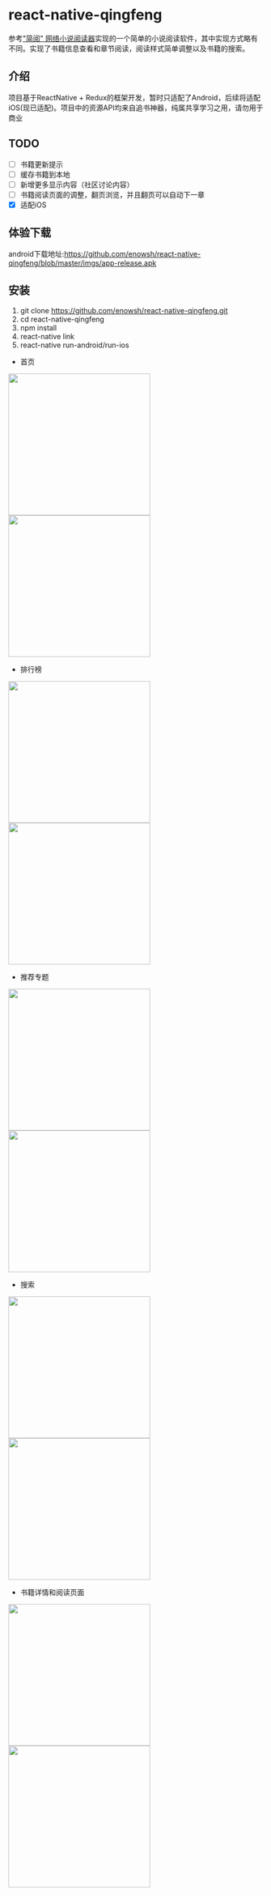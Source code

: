# react-native-qingfeng
参考["简阅" 网络小说阅读器](https://github.com/jsntjinjin/simplereader)实现的一个简单的小说阅读软件，其中实现方式略有不同。实现了书籍信息查看和章节阅读，阅读样式简单调整以及书籍的搜索。

## 介绍
项目基于ReactNative + Redux的框架开发，暂时只适配了Android，后续将适配iOS(现已适配)。项目中的资源API均来自追书神器，纯属共享学习之用，请勿用于商业

## TODO
* [ ] 书籍更新提示
* [ ] 缓存书籍到本地
* [ ] 新增更多显示内容（社区讨论内容）
* [ ] 书籍阅读页面的调整，翻页浏览，并且翻页可以自动下一章
* [x] 适配iOS

## 体验下载
android下载地址:https://github.com/enowsh/react-native-qingfeng/blob/master/imgs/app-release.apk

## 安装

1. git clone https://github.com/enowsh/react-native-qingfeng.git
2. cd react-native-qingfeng
3. npm install
4. react-native link
5. react-native run-android/run-ios

* 首页

<img src="https://github.com/enowsh/react-native-qingfeng/blob/master/imgs/%E4%B9%A6%E6%9E%B6.png?raw=true" width="280"/><img src="https://github.com/enowsh/react-native-qingfeng/blob/master/imgs/%E4%B9%A6%E5%9F%8E.jpg?raw=true" width="280"/> 

* 排行榜

<img src="https://github.com/enowsh/react-native-qingfeng/blob/master/imgs/%E6%8E%92%E8%A1%8C%E6%A6%9C.png?raw=true" width="280"/><img src="https://github.com/enowsh/react-native-qingfeng/blob/master/imgs/%E6%8E%92%E8%A1%8C%E6%A6%9C%E8%AF%A6%E6%83%85.png?raw=true" width="280"/> 

* 推荐专题

<img src="https://github.com/enowsh/react-native-qingfeng/blob/master/imgs/%E6%8E%A8%E8%8D%90%E4%B8%93%E9%A2%98.png?raw=true" width="280"/><img src="https://github.com/enowsh/react-native-qingfeng/blob/master/imgs/%E4%B8%93%E9%A2%98%E8%AF%A6%E6%83%85.png?raw=true" width="280"/> 

* 搜索

<img src="https://github.com/enowsh/react-native-qingfeng/blob/master/imgs/%E6%90%9C%E7%B4%A2%E9%A1%B5%E9%9D%A2.png?raw=true" width="280"/><img src="https://github.com/enowsh/react-native-qingfeng/blob/master/imgs/%E6%90%9C%E7%B4%A2%E7%BB%93%E6%9E%9C.jpg?raw=true" width="280"/> 

* 书籍详情和阅读页面

<img src="https://github.com/enowsh/react-native-qingfeng/blob/master/imgs/%E4%B9%A6%E7%B1%8D%E8%AF%A6%E6%83%85.png?raw=true" width="280"/><img src="https://github.com/enowsh/react-native-qingfeng/blob/master/imgs/%E9%98%85%E8%AF%BB.png?raw=true" width="280"/> 
